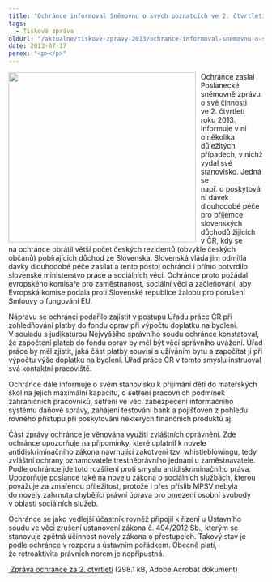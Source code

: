 ```yaml
---
title: "Ochránce informoval Sněmovnu o svých poznatcích ve 2. čtvrtletí"
tags:
  - Tisková zpráva
oldUrl: "/aktualne/tiskove-zpravy-2013/ochrance-informoval-snemovnu-o-svych-poznatcich-ve-2-ctvrtleti"
date: 2013-07-17
perex: "<p></p>"
---
```


<!-- imported from the old website -->

<p><img src="https://www.ochrance.cz/uploads/RTEmagicC_VOP-02878b.jpg.jpg" style="PADDING-RIGHT: 10px; FLOAT: left" height="335" width="370" alt="" />Ochránce zaslal Poslanecké sněmovně zprávu o své činnosti ve 2. čtvrtletí roku 2013. Informuje v ní o několika důležitých případech, v nichž vydal své stanovisko. Jedná se např. o poskytování dávek dlouhodobé péče pro příjemce slovenských důchodů žijících v ČR, kdy se na ochránce obrátil větší počet českých rezidentů (obvykle českých občanů) pobírajících důchod ze Slovenska. Slovenská vláda jim odmítla dávky dlouhodobé péče zasílat a tento postoj ochránci i přímo potvrdilo slovenské ministerstvo práce a sociálních věcí. Ochránce proto požádal evropského komisaře pro zaměstnanost, sociální věci a začleňování, aby Evropská komise podala proti Slovenské republice žalobu pro porušení Smlouvy o fungování EU.</p><p>Nápravu se ochránci podařilo zajistit v postupu Úřadu práce ČR při zohledňování platby do fondu oprav při výpočtu doplatku na bydlení. V souladu s judikaturou Nejvyššího správního soudu ochránce konstatoval, že započtení plateb do fondu oprav by měl být věcí správního uvážení. Úřad práce by měl zjistit, jaká část platby souvisí s užíváním bytu a započítat ji při výpočtu výše doplatku na bydlení. Úřad práce ČR v tomto smyslu instruoval svá kontaktní pracoviště.</p><p>Ochránce dále informuje o svém stanovisku k přijímání dětí do mateřských škol na jejich maximální kapacitu, o šetření pracovních podmínek zahraničních pracovníků, šetření ve věci zabezpečení informačního systému daňové správy, zahájení testování bank a pojišťoven z pohledu rovného přístupu při poskytování některých finančních produktů aj.</p><p>Část zprávy ochránce je věnována využití zvláštních oprávnění. Zde ochránce upozorňuje na připomínky, které uplatnil k novele antidiskriminačního zákona navrhující zakotvení tzv. whistleblowingu, tedy zvláštní ochrany oznamovatele trestněprávního jednání u zaměstnavatele. Podle ochránce jde toto rozšíření proti smyslu antidiskriminačního práva. Upozorňuje poslance také na novelu zákona o sociálních službách, kterou považuje za zmařenou příležitost, protože i přes příslib MPSV nebyla do novely zahrnuta chybějící právní úprava pro omezení osobní svobody v oblasti sociálních služeb.</p><p>Ochránce se jako vedlejší účastník rovněž připojil k řízení u Ústavního soudu ve věci zrušení ustanovení zákona č. 494/2012 Sb., kterým se stanovuje zpětná účinnost novely zákona o přestupcích. Takový stav je podle ochránce v rozporu s ústavním pořádkem. Obecně platí, že retroaktivita právních norem je nepřípustná.</p><p><a title="Otevření do nového okna" href="https://www.ochrance.cz/fileadmin/user_upload/zpravy_pro_poslaneckou_snemovnu/Ctvrtletky/2013_2Q_zprava.pdf" target="_blank"><img alt="" src="https://www.ochrance.cz/typo3/ext/od_linkdesc/icons/pdf.gif" class="od_linkdesc_icon" /> Zpráva ochránce za 2. čtvrtletí</a> (298.1 kB, Adobe Acrobat dokument)</p>

